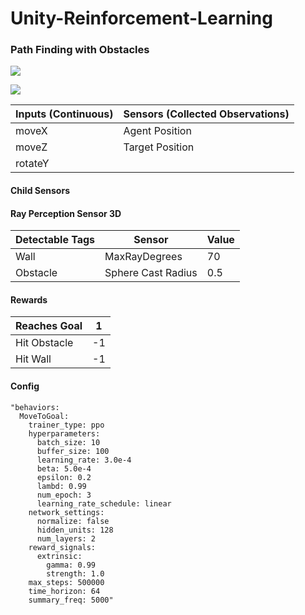 # Unity-Reinforcement-Learning

### Path Finding with Obstacles

![](https://github.com/chervonij/DFL-Colab/blob/master/images/MoveToGoal_Obstacles.gif)

![](https://github.com/chervonij/DFL-Colab/blob/master/images/rewards.jpg)

| Inputs  (Continuous) | Sensors (Collected Observations) |
| -------------------- | -------------------------------- |
| moveX                | Agent Position                   |
| moveZ                | Target Position                  |
| rotateY              |                                  |

#### Child Sensors

#### Ray  Perception Sensor 3D

| Detectable  Tags | Sensor             | Value |
| ---------------- | ------------------ | ----- |
| Wall             | MaxRayDegrees      | 70    |
| Obstacle         | Sphere Cast Radius | 0.5   |

#### Rewards

| Reaches Goal | 1    |
| ------------ | ---- |
| Hit Obstacle | -1   |
| Hit Wall     | -1   |

#### Config

```
"behaviors:
  MoveToGoal:
    trainer_type: ppo
    hyperparameters:
      batch_size: 10
      buffer_size: 100
      learning_rate: 3.0e-4
      beta: 5.0e-4
      epsilon: 0.2
      lambd: 0.99
      num_epoch: 3
      learning_rate_schedule: linear
    network_settings:
      normalize: false
      hidden_units: 128
      num_layers: 2
    reward_signals:
      extrinsic:
        gamma: 0.99
        strength: 1.0
    max_steps: 500000
    time_horizon: 64
    summary_freq: 5000"
```

